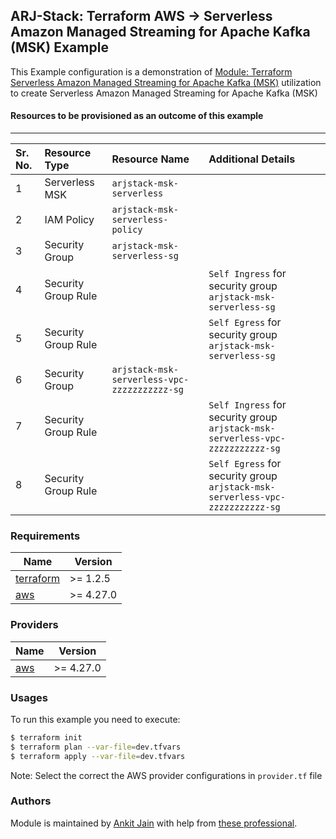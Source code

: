 ## ARJ-Stack: Terraform AWS -> Serverless Amazon Managed Streaming for Apache Kafka (MSK) Example

This Example configuration is a demonstration of [Module: Terraform Serverless Amazon Managed Streaming for Apache Kafka (MSK)](https://github.com/arjstack/terraform-aws-msk-serverless) utilization to create Serverless Amazon Managed Streaming for Apache Kafka (MSK) 

#### Resources to be provisioned as an outcome of this example
---

| Sr. No. | Resource Type | Resource Name | Additional Details |
|:------|:------|:------|:------|
| 1 | Serverless MSK | `arjstack-msk-serverless` |  |
| 2 | IAM Policy | `arjstack-msk-serverless-policy` |  |
| 3 | Security Group | `arjstack-msk-serverless-sg` |  |
| 4 | Security Group Rule |  | `Self Ingress` for security group `arjstack-msk-serverless-sg` |
| 5 | Security Group Rule |  | `Self Egress` for security group `arjstack-msk-serverless-sg` |
| 6 | Security Group | `arjstack-msk-serverless-vpc-zzzzzzzzzzz-sg` |  |
| 7 | Security Group Rule |  | `Self Ingress` for security group `arjstack-msk-serverless-vpc-zzzzzzzzzzz-sg` |
| 8 | Security Group Rule |  | `Self Egress` for security group `arjstack-msk-serverless-vpc-zzzzzzzzzzz-sg` |

### Requirements

| Name | Version |
|------|---------|
| <a name="requirement_terraform"></a> [terraform](#requirement\_terraform) | >= 1.2.5 |
| <a name="requirement_aws"></a> [aws](#requirement\_aws) | >= 4.27.0 |

### Providers

| Name | Version |
|------|---------|
| <a name="provider_aws"></a> [aws](#provider\_aws) | >= 4.27.0 |

### Usages

To run this example you need to execute:

```bash
$ terraform init
$ terraform plan --var-file=dev.tfvars
$ terraform apply --var-file=dev.tfvars
```

Note: Select the correct the AWS provider configurations in `provider.tf` file

### Authors

Module is maintained by [Ankit Jain](https://github.com/ankit-jn) with help from [these professional](https://github.com/arjstack/terraform-aws-examples/graphs/contributors).